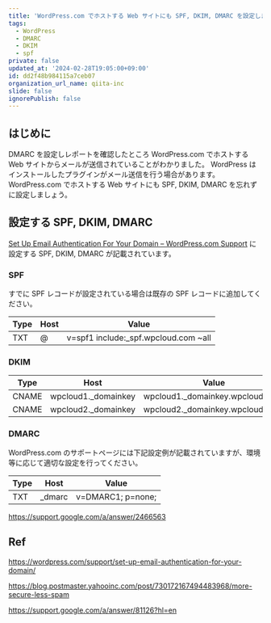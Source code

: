 ```yaml
---
title: 'WordPress.com でホストする Web サイトにも SPF, DKIM, DMARC を設定しましょう'
tags:
  - WordPress
  - DMARC
  - DKIM
  - spf
private: false
updated_at: '2024-02-28T19:05:00+09:00'
id: dd2f48b984115a7ceb07
organization_url_name: qiita-inc
slide: false
ignorePublish: false
---
```


## はじめに

DMARC を設定しレポートを確認したところ WordPress.com でホストする Web サイトからメールが送信されていることがわかりました。
WordPress はインストールしたプラグインがメール送信を行う場合があります。WordPress.com でホストする Web サイトにも SPF, DKIM, DMARC を忘れずに設定しましょう。

## 設定する SPF, DKIM, DMARC

[Set Up Email Authentication For Your Domain – WordPress.com Support](https://wordpress.com/support/set-up-email-authentication-for-your-domain/) に設定する SPF, DKIM, DMARC が記載されています。

### SPF

すでに SPF レコードが設定されている場合は既存の SPF レコードに追加してください。

| Type | Host | Value                                 |
| ---- | ---- | ------------------------------------- |
| TXT  | @    | v=spf1 include:\_spf.wpcloud.com ~all |

### DKIM

| Type  | Host                 | Value                             |
| ----- | -------------------- | --------------------------------- |
| CNAME | wpcloud1.\_domainkey | wpcloud1.\_domainkey.wpcloud.com. |
| CNAME | wpcloud2.\_domainkey | wpcloud2.\_domainkey.wpcloud.com. |

### DMARC

WordPress.com のサポートページには下記設定例が記載されていますが、環境等に応じて適切な設定を行ってください。

| Type | Host    | Value             |
| ---- | ------- | ----------------- |
| TXT  | \_dmarc | v=DMARC1; p=none; |

https://support.google.com/a/answer/2466563

## Ref

https://wordpress.com/support/set-up-email-authentication-for-your-domain/

https://blog.postmaster.yahooinc.com/post/730172167494483968/more-secure-less-spam

https://support.google.com/a/answer/81126?hl=en
